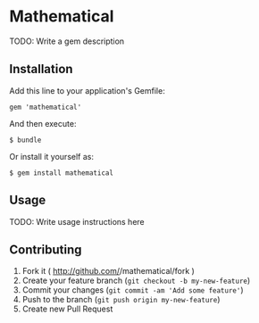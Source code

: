 # Mathematical

TODO: Write a gem description

## Installation

Add this line to your application's Gemfile:

    gem 'mathematical'

And then execute:

    $ bundle

Or install it yourself as:

    $ gem install mathematical

## Usage

TODO: Write usage instructions here

## Contributing

1. Fork it ( http://github.com/<my-github-username>/mathematical/fork )
2. Create your feature branch (`git checkout -b my-new-feature`)
3. Commit your changes (`git commit -am 'Add some feature'`)
4. Push to the branch (`git push origin my-new-feature`)
5. Create new Pull Request

